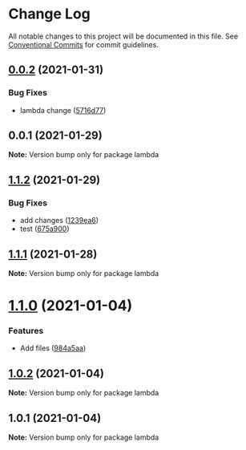 # Change Log

All notable changes to this project will be documented in this file.
See [Conventional Commits](https://conventionalcommits.org) for commit guidelines.

## [0.0.2](https://github.com/kasada/docker-images-monorepo/compare/lambda@0.0.1...lambda@0.0.2) (2021-01-31)


### Bug Fixes

* lambda change ([5716d77](https://github.com/kasada/docker-images-monorepo/commit/5716d77754b84d8b5363e285e3385e61d8578c68))





## 0.0.1 (2021-01-29)

**Note:** Version bump only for package lambda





## [1.1.2](https://github.com/DavidHe1127/docker-images-monorepo/compare/lambda@1.1.1...lambda@1.1.2) (2021-01-29)


### Bug Fixes

* add changes ([1239ea6](https://github.com/DavidHe1127/docker-images-monorepo/commit/1239ea63754ea61cec5b60f4d4dc136d19ade1b1))
* test ([675a900](https://github.com/DavidHe1127/docker-images-monorepo/commit/675a90044ab00f615a62353436f200e96fe86dfd))





## [1.1.1](https://github.com/DavidHe1127/docker-images/compare/lambda@1.1.0...lambda@1.1.1) (2021-01-28)

**Note:** Version bump only for package lambda





# [1.1.0](https://github.com/DavidHe1127/docker-images/compare/lambda@1.0.2...lambda@1.1.0) (2021-01-04)


### Features

* Add files ([984a5aa](https://github.com/DavidHe1127/docker-images/commit/984a5aaf8cc3d689fbb2516656e9c7397728ba49))





## [1.0.2](https://github.com/DavidHe1127/docker-images/compare/lambda@1.0.1...lambda@1.0.2) (2021-01-04)

**Note:** Version bump only for package lambda





## 1.0.1 (2021-01-04)

**Note:** Version bump only for package lambda
